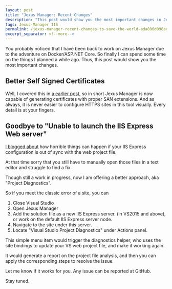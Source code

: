 ```yaml
---
layout: post
title: "Jexus Manager: Recent Changes"
description: "This post would show you the most important changes in Jexus Manager."
tags: Jexus-Manager IIS
permalink: /jexus-manager-recent-changes-to-save-the-world-ada896d098aa
excerpt_separator: <!--more-->
---
```

You probably noticed that I have been back to work on Jexus Manager due to the adventure on Docker/ASP.NET Core. So finally I can spend some time on the things I planned a while ago. Thus, this post would show you the most important changes.
<!--more-->

## Better Self Signed Certificates

Well, I covered this in [a earlier post](/why-chrome-says-iis-express-https-is-not-secure-and-how-to-resolve-that-d906a183f0), so in short Jexus Manager is now capable of generating certificates with proper SAN extensions. And as always, it is never easier to configure HTTPS sites in this tool visually. Every detail is at your fingers.

## Goodbye to "Unable to launch the IIS Express Web server"

[I blogged about](/jexus-manager-secrets-behind-visual-studio-iis-express-integration-834f88c8e8b) how horrible things can happen if your IIS Express configuration is out of sync with the web project file.

At that time sorry that you still have to manually open those files in a text editor and struggle to find a fix.

Though still a work in progress, now I am offering a better approach, aka "Project Diagnostics".

So if you meet the classic error of a site, you can

1. Close Visual Studio
1. Open Jexus Manager
1. Add the solution file as a new IIS Express server. (in VS2015 and above), or work on the default IIS Express server node.
1. Navigate to the site under this server.
1. Locate "Visual Studio Project Diagnostics" under Actions panel.

This simple menu item would trigger the diagnostics helper, who uses the site bindings to update your VS web project file, and make it working again.

It would generate a report on the project file analysis, and then you can apply the corresponding steps to resolve the issue.

Let me know if it works for you. Any issue can be reported at GitHub.

Stay tuned.
